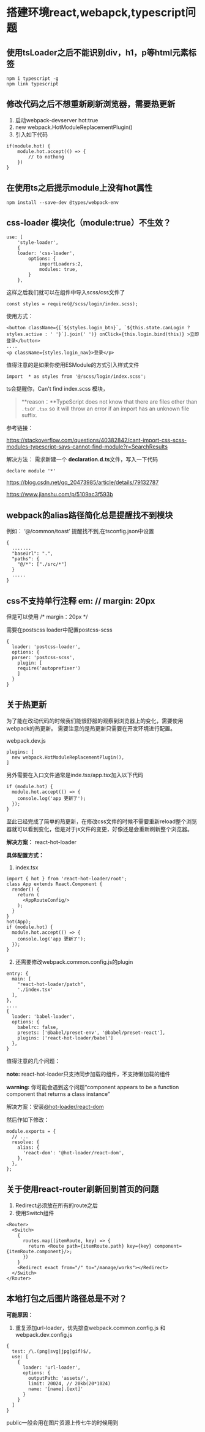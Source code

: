 # 搭建环境react,webapck,typescript问题

## 使用tsLoader之后不能识别div，h1，p等html元素标签

```
npm i typescript -g  
npm link typescript
```

## 修改代码之后不想重新刷新浏览器，需要热更新

1. 启动webpack-devserver hot:true
2. new webpack.HotModuleReplacementPlugin()
3. 引入如下代码

```
if(module.hot) {
    module.hot.accept(() => {
        // to nothong
    })
}
```

## 在使用ts之后提示module上没有hot属性

```
npm install --save-dev @types/webpack-env
```

## css-loader 模块化（module:true）不生效？

```
use: [
    'style-loader',
    {
    loader: 'css-loader',
        options: {
        	importLoaders:2,
       	 	modules: true,
        }
	},
```

这样之后我们就可以在组件中导入scss/css文件了

```
const styles = require(@/scss/login/index.scss); 
```

使用方式：

```
<button className={[`${styles.login_btn}`, `${this.state.canLogin ?  styles.active : ' '}`].join(' ')} onClick={this.login.bind(this)} >立即登录</button>
....
<p className={styles.login_nav}>登录</p>
```

值得注意的是如果你使用ESModule的方式引入样式文件

```
import  * as styles from '@/scss/login/index.scss';
```

ts会提醒你，Can't find index.scss 模块，

> **reason：**TypeScript does not know that there are files other than `.ts`or `.tsx` so it will throw an error if an import has an unknown file suffix.

参考链接：

<https://stackoverflow.com/questions/40382842/cant-import-css-scss-modules-typescript-says-cannot-find-module?r=SearchResults>

解决方法： 需求新建一个 **declaration.d.ts**文件，写入一下代码

```
declare module '*' 
```

<https://blog.csdn.net/qq_20473985/article/details/79132787>

<https://www.jianshu.com/p/5109ac3f593b>

## webpack的alias路径简化总是提醒找不到模块

例如： ‘@/common/toast’ 提醒找不到,在tsconfig.json中设置

```
{
  .......
  "baseUrl": ".",
  "paths": {
    "@/*": ["./src/*"]
  }
  .....
}    
```
## css不支持单行注释  em:  // margin: 20px

但是可以使用 /* margin：20px  */

需要在postscss loader中配置postcss-scss

```
{
  loader: 'postcss-loader',
  options: {
  parser: 'postcss-scss',
    plugin: [
    require('autoprefixer')
    ]
  }
}
```
## 关于热更新

为了能在改动代码的时候我们能很舒服的观察到浏览器上的变化，需要使用webpack的热更新。
需要注意的是热更新只需要在开发环境进行配置。

webpack.dev.js
```
plugins: [
  new webpack.HotModuleReplacementPlugin(),
]
```
另外需要在入口文件通常是inde.tsx/app.tsx加入以下代码
```
if (module.hot) {
  module.hot.accept(() => {
    console.log('app 更新了');
  });
}
```
至此已经完成了简单的热更新，在修改css文件的时候不需要重新reload整个浏览器就可以看到变化，但是对于js文件的变更，好像还是会重新刷新整个浏览器。

**解决方案：** react-hot-loader

**具体配置方式：**

1. index.tsx
```
import { hot } from 'react-hot-loader/root';
class App extends React.Component {
  render() {
    return (
      <AppRouteConfig/>
    );
  }
}
hot(App);
if (module.hot) {
  module.hot.accept(() => {
    console.log('app 更新了');
  });
}
```
2. 还需要修改webpack.common.config.js的plugin
```
entry: {
  main: [
    "react-hot-loader/patch",
    './index.tsx'
  ],
},
....
{
  loader: 'babel-loader',
  options: {
    babelrc: false,
    presets: ['@babel/preset-env', '@babel/preset-react'],
    plugins: ['react-hot-loader/babel']
  },
}
```
值得注意的几个问题：

**note:** react-hot-loader只支持同步加载的组件，不支持懒加载的组件

**warning:** 你可能会遇到这个问题“component appears to be a function component that returns a class instance” 

解决方案：安装[@hot-loader/react-dom](<https://github.com/gaearon/react-hot-loader#hot-loaderreact-dom>)

然后作如下修改：
```
module.exports = {
  // ...
  resolve: {
    alias: {
      'react-dom': '@hot-loader/react-dom',
    },
  },
};
```

## 关于使用react-router刷新回到首页的问题

1. Redirect必须放在所有的route之后
2. 使用Switch组件

```
<Router>
  <Switch>
    {
      routes.map((itemRoute, key) => {
        return <Route path={itemRoute.path} key={key} component={itemRoute.component}/>;
      })
    }
    <Redirect exact from="/" to="/manage/works"></Redirect>
  </Switch>
</Router>
```

## 本地打包之后图片路径总是不对？

**可能原因：**

1. 重复添加url-loader，优先排查webpack.common.config.js 和webpack.dev.config.js

```
{
  test: /\.(png|svg|jpg|gif)$/,
  use: [
    {
      loader: 'url-loader',
      options: {
        outputPath: 'assets/',
        limit: 20024, // 20kb(20*1024)
        name: '[name].[ext]'
      }
    }
  ]
}
```

public一般会用在图片资源上传七牛的时候用到